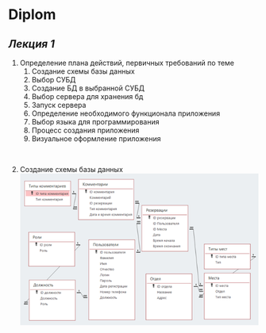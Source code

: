 # Diplom
## _**Лекция 1**_
1. Определение плана действий, первичных требований по теме
   1) Создание схемы базы данных
   2) Выбор СУБД
   3) Создание БД в выбранной СУБД
   4) Выбор сервера для хранения бд
   5) Запуск сервера 
   6) Определение необходимого функционала приложения
   7) Выбор языка для программирования
   8) Процесс создания приложения
   9) Визуальное оформление приложения

<br>

2. Создание схемы базы данных<br> 
 ![SchemaBD](https://github.com/Pomelogranate/Diplom/blob/main/images2/Рисунок1.png)
<br>
